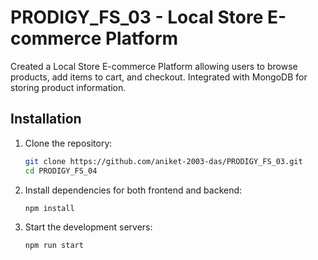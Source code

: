 # PRODIGY_FS_03 - Local Store E-commerce Platform

Created a Local Store E-commerce Platform allowing users to browse products, add items to cart, and checkout. Integrated with MongoDB for storing product information.

## Installation

1. Clone the repository:
   ```bash
   git clone https://github.com/aniket-2003-das/PRODIGY_FS_03.git
   cd PRODIGY_FS_04
   ```

2. Install dependencies for both frontend and backend:
   ```bash
   npm install

3. Start the development servers:
   ```bash
   npm run start
   ```

